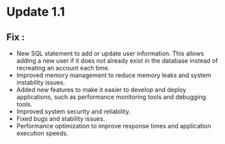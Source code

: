 # Update 1.1

## Fix :
- New SQL statement to add or update user information. This allows adding a new user if it does not already exist in the database instead of recreating an account each time.
- Improved memory management to reduce memory leaks and system instability issues.
- Added new features to make it easier to develop and deploy applications, such as performance monitoring tools and debugging tools.
- Improved system security and reliability.
- Fixed bugs and stability issues.
- Performance optimization to improve response times and application execution speeds.

